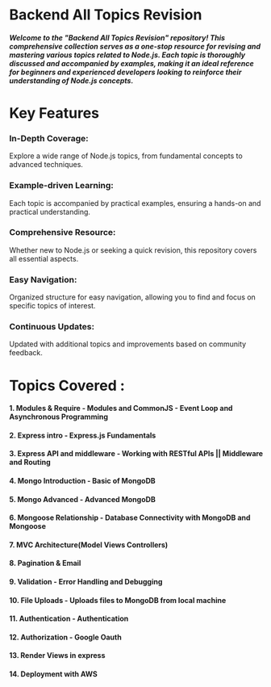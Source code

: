 # Backend All Topics Revision
 <h5>Welcome to the "Backend All Topics Revision" repository! This comprehensive collection serves as a one-stop resource for revising and mastering various topics related to Node.js. Each topic is thoroughly discussed and accompanied by examples, making it an ideal reference for beginners and experienced developers looking to reinforce their understanding of Node.js concepts.</h5>

<div>
 <h1>Key Features</h1>
  
 <h3>In-Depth Coverage: </h3> <p> Explore a wide range of Node.js topics, from fundamental concepts to advanced techniques.</p>
  
<h3>Example-driven Learning:</h3> <p>Each topic is accompanied by practical examples, ensuring a hands-on and practical understanding.</p>

<h3>Comprehensive Resource:</h3> <p>Whether new to Node.js or seeking a quick revision, this repository covers all essential aspects.</p>
 <h3>Easy Navigation:</h3> <p>Organized structure for easy navigation, allowing you to find and focus on specific topics of interest.</p>
<h3>Continuous Updates:</h3> <p>Updated with additional topics and improvements based on community feedback.</p>
</div>
  

<h1>Topics Covered :</h1>

 <h4>1. Modules & Require - Modules and CommonJS - Event Loop and Asynchronous Programming </h4>

 <h4>2. Express intro  -  Express.js Fundamentals </h4>  
 
 <h4>3. Express API and middleware - Working with RESTful APIs || Middleware and Routing </h4> 

 <h4>4. Mongo Introduction -  Basic of MongoDB </h4>

 <h4>5. Mongo Advanced  -  Advanced MongoDB </h4>
 
 <h4>6. Mongoose Relationship  - Database Connectivity with MongoDB and Mongoose</h4>

 <h4>7. MVC Architecture(Model Views Controllers)</h4>

 <h4>8. Pagination & Email </h4>

 <h4>9. Validation - Error Handling and Debugging</h4>

 <h4>10. File Uploads - Uploads files to MongoDB from local machine</h4>

 <h4>11. Authentication - Authentication </h4>

 <h4>12. Authorization - Google Oauth </h4>

 <h4>13.  Render Views in express </h4>

 <h4>14. Deployment with AWS </h4>

















